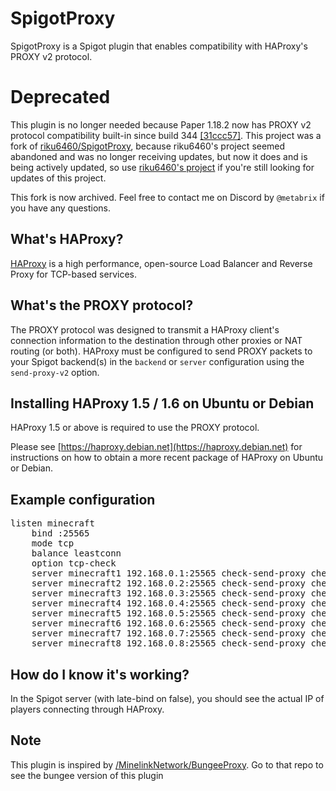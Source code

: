# SpigotProxy

SpigotProxy is a Spigot plugin that enables compatibility with HAProxy's PROXY v2 protocol.

# Deprecated

This plugin is no longer needed because Paper 1.18.2 now has PROXY v2 protocol compatibility built-in since build 344 [[31ccc57]](https://github.com/PaperMC/Paper/commit/31ccc579b5cab625b8e0c4ee4d521ffb6bf984b2). This project was a fork of [riku6460/SpigotProxy](https://github.com/riku6460/SpigotProxy), because riku6460's project seemed abandoned and was no longer receiving updates, but now it does and is being actively updated, so use [riku6460's project](https://github.com/riku6460/SpigotProxy) if you're still looking for updates of this project.

This fork is now archived. Feel free to contact me on Discord by `@metabrix` if you have any questions.

## What's HAProxy?

[HAProxy](http://www.haproxy.org/) is a high performance, open-source Load Balancer and Reverse Proxy for TCP-based services.


## What's the PROXY protocol?

The PROXY protocol was designed to transmit a HAProxy client's connection information to the destination through other proxies or NAT routing (or both). HAProxy must be configured to send PROXY packets to your Spigot backend(s) in the `backend` or `server` configuration using the `send-proxy-v2` option.


## Installing HAProxy 1.5 / 1.6 on Ubuntu or Debian

HAProxy 1.5 or above is required to use the PROXY protocol.

Please see [https://haproxy.debian.net](https://haproxy.debian.net) for instructions on how to obtain a more recent package of HAProxy on Ubuntu or Debian.

## Example configuration

<pre>
listen minecraft
	bind :25565
	mode tcp
	balance leastconn
	option tcp-check
	server minecraft1 192.168.0.1:25565 check-send-proxy check send-proxy-v2
	server minecraft2 192.168.0.2:25565 check-send-proxy check send-proxy-v2
	server minecraft3 192.168.0.3:25565 check-send-proxy check send-proxy-v2
	server minecraft4 192.168.0.4:25565 check-send-proxy check send-proxy-v2
	server minecraft5 192.168.0.5:25565 check-send-proxy check send-proxy-v2
	server minecraft6 192.168.0.6:25565 check-send-proxy check send-proxy-v2
	server minecraft7 192.168.0.7:25565 check-send-proxy check send-proxy-v2
	server minecraft8 192.168.0.8:25565 check-send-proxy check send-proxy-v2
</pre>


## How do I know it's working?

In the Spigot server (with late-bind on false), you should see the actual IP of players connecting through HAProxy.

## Note

This plugin is inspired by [/MinelinkNetwork/BungeeProxy](https://github.com/MinelinkNetwork/BungeeProxy). Go to that repo to see the bungee version of this plugin
